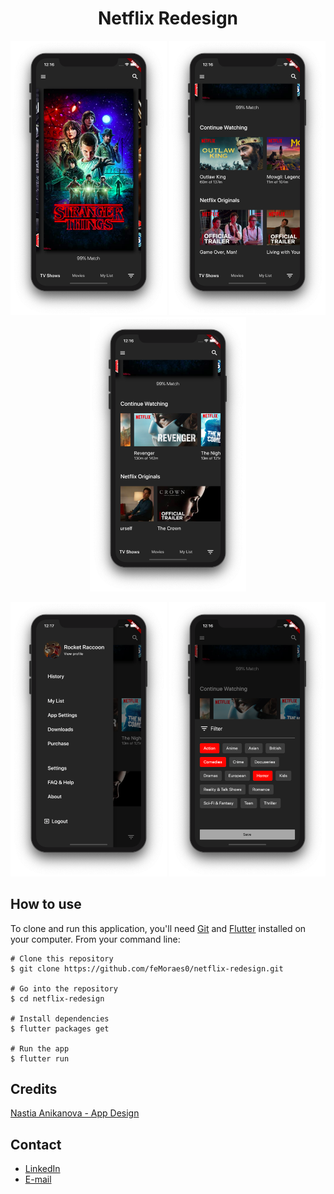<h1 align="center">Netflix Redesign</h1>

<p align="center">
  <img width="250" src="prints_github/print002.png"/>
  <img width="250" src="prints_github/print003.png"/>
  <img width="250" src="prints_github/print004.png"/>
</p>
<p align="center">
  <img width="250" src="prints_github/print001.png"/>
  <img width="250" src="prints_github/print005.png"/>
</p>

## How to use

To clone and run this application, you'll need [Git](https://git-scm.com/downloads) and [Flutter](https://flutter.dev/docs/get-started/install) installed on your computer. From your command line:

```
# Clone this repository
$ git clone https://github.com/feMoraes0/netflix-redesign.git

# Go into the repository
$ cd netflix-redesign

# Install dependencies
$ flutter packages get

# Run the app
$ flutter run
```

## Credits
[Nastia Anikanova - App Design](https://www.uplabs.com/posts/netflix-concept-mobile-app)

## Contact
  - <a target="_blank" href="https://www.linkedin.com/in/fernando-moraes-48a26916a/">LinkedIn</a>
  - <a target="_blank" href="mailto:fernandomoraes.lopes@gmail.com">E-mail</a>